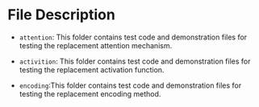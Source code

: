 # File Description
- `attention`: This folder contains test code and demonstration files for testing the replacement attention mechanism.

- `activition`: This folder contains test code and demonstration files for testing the replacement activation function.

- `encoding`:This folder contains test code and demonstration files for testing the replacement encoding method.
